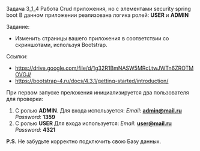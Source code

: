 Задача 3_1_4 Работа Crud приложения, но с элементами security spring boot В данном приложении реализована
логика ролей: **USER** и **ADMIN** 

Задание:
- Изменить страницы вашего приложения в соответствии со скриншотами, используя Bootstrap.

Ссылки: 

- https://drive.google.com/file/d/1g32R1BmNASW5MRcLtwJWTn6ZROTMOVGJ/
- https://bootstrap-4.ru/docs/4.3.1/getting-started/introduction/

При первом запуске преложения инициализируется два пользователя для проверки: 
1. С ролью **ADMIN**. Для входа используется: *Email*: **admin@mail.ru** *Password*: **1359** 
2. C ролью **USER** Для входа используется: *Email*: **user@mail.ru** *Password*: **4321**

**P.S.** Не забудьте корректно подключить свою Базу данных.